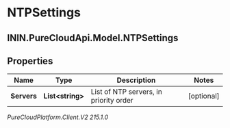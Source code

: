 # NTPSettings

## ININ.PureCloudApi.Model.NTPSettings

## Properties

|Name | Type | Description | Notes|
|------------ | ------------- | ------------- | -------------|
| **Servers** | **List&lt;string&gt;** | List of NTP servers, in priority order | [optional] |



_PureCloudPlatform.Client.V2 215.1.0_
